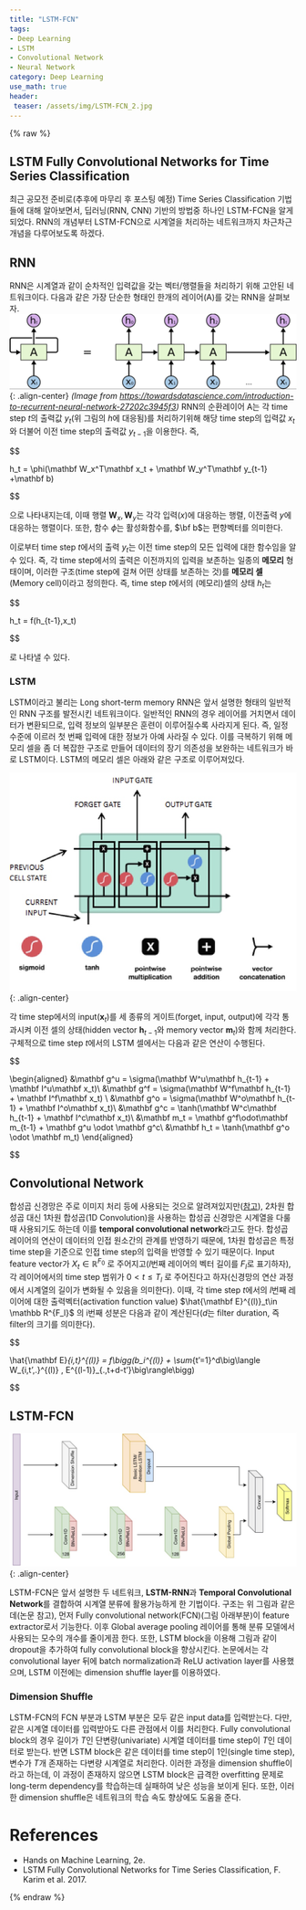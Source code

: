 ```yaml
---
title: "LSTM-FCN"
tags:
- Deep Learning
- LSTM
- Convolutional Network
- Neural Network
category: Deep Learning
use_math: true
header: 
 teaser: /assets/img/LSTM-FCN_2.jpg
---
```

{% raw %}
## LSTM Fully Convolutional Networks for Time Series Classification

최근 공모전 준비로(추후에 마무리 후 포스팅 예정) Time Series Classification 기법들에 대해 알아보면서, 딥러닝(RNN, CNN) 기반의 방법중 하나인 LSTM-FCN을 알게 되었다. RNN의 개념부터 LSTM-FCN으로 시계열을 처리하는 네트워크까지 차근차근 개념을 다루어보도록 하겠다.

## RNN
RNN은 시계열과 같이 순차적인 입력값을 갖는 벡터/행렬들을 처리하기 위해 고안된 네트워크이다. 다음과 같은 가장 단순한 형태인 한개의 레이어(A)를 갖는 RNN을 살펴보자. 
![](/assets/img/LSTM-FCN_0.jpg){: .align-center}
*(Image from https://towardsdatascience.com/introduction-to-recurrent-neural-network-27202c3945f3)*
RNN의 순환레이어 A는 각 time step $t$의 출력값 $y_t$(위 그림의 $h$에 대응됨)를 처리하기위해 해당 time step의 입력값 $x_t$와 더불어 이전 time step의 출력값 $y_{t-1}$을 이용한다. 즉,

$$

h_t = \phi(\mathbf W_x^T\mathbf x_t + \mathbf W_y^T\mathbf y_{t-1} +\mathbf b)

$$

으로 나타내지는데, 이때 행렬 $\mathbf W_x, \mathbf W_y$는 각각 입력($x$)에 대응하는 행렬, 이전출력 $y$에 대응하는 행렬이다. 또한, 함수 $\phi$는 활성화함수를, $\bf b$는 편향벡터를 의미한다.

이로부터 time step $t$에서의 출력 $y_t$는 이전 time step의 모든 입력에 대한 함수임을 알 수 있다. 즉, 각 time step에서의 출력은 이전까지의 입력을 보존하는 일종의 **메모리** 형태이며, 이러한 구조(time step에 걸쳐 어떤 상태를 보존하는 것)를 **메모리 셀**(Memory cell)이라고 정의한다. 즉, time step $t$에서의 (메모리)셀의 상태 $h_t$는

$$

h_t = f(h_{t-1},x_t)

$$

로 나타낼 수 있다. 

### LSTM
LSTM이라고 불리는 Long short-term memory RNN은 앞서 설명한 형태의 일반적인 RNN 구조를 발전시킨 네트워크이다. 일반적인 RNN의 경우 레이어를 거치면서 데이터가 변환되므로, 입력 정보의 일부분은 훈련이 이루어질수록 사라지게 된다. 즉, 일정 수준에 이르러 첫 번째 입력에 대한 정보가 아예 사라질 수 있다. 이를 극복하기 위해 메모리 셀을 좀 더 복잡한 구조로 만들어 데이터의 장기 의존성을 보완하는 네트워크가 바로 LSTM이다. LSTM의 메모리 셀은 아래와 같은 구조로 이루어져있다.

![](/assets/img/LSTM-FCN_1.jpg){: .align-center}

각 time step에서의 input($\mathbf x_t$)를 세 종류의 게이트(forget, input, output)에 각각 통과시켜 이전 셀의 상태(hidden vector $\mathbf h_{t-1}$와 memory vector $\mathbf m_t$)와 함께 처리한다. 구체적으로 time step $t$에서의 LSTM 셀에서는 다음과 같은 연산이 수행된다.

$$

\begin{aligned}
&\mathbf g^u = \sigma(\mathbf W^u\mathbf h_{t-1} + \mathbf I^u\mathbf x_t)\\
&\mathbf g^f = \sigma(\mathbf W^f\mathbf h_{t-1} + \mathbf I^f\mathbf x_t) \\
&\mathbf g^o = \sigma(\mathbf W^o\mathbf h_{t-1} + \mathbf I^o\mathbf x_t)\\
&\mathbf g^c = \tanh(\mathbf W^c\mathbf h_{t-1} + \mathbf I^c\mathbf x_t)\\
&\mathbf m_t = \mathbf g^f\odot\mathbf m_{t-1} + \mathbf g^u \odot \mathbf g^c\\
&\mathbf h_t = \tanh(\mathbf g^o \odot \mathbf m_t)
\end{aligned}

$$

## Convolutional Network
합성곱 신경망은 주로 이미지 처리 등에 사용되는 것으로 알려져있지만([참고](https://ddangchani.github.io/deep%20learning/CNN/)), 2차원 합성곱 대신 1차원 합성곱(1D Convolution)을 사용하는 합성곱 신경망은 시계열을 다룰때 사용되기도 하는데 이를 **temporal convolutional network**라고도 한다. 합성곱 레이어의 연산이 데이터의 인접 원소간의 관계를 반영하기 때문에, 1차원 합성곱은 특정 time step을 기준으로 인접 time step의 입력을 반영할 수 있기 때문이다.
Input feature vector가 $X_t\in \mathbb R^{F_0}$ 로 주어지고($l$번째 레이어의 벡터 길이를 $F_l$로 표기하자), 각 레이어에서의 time step 범위가 $0<t\leq T_l$ 로 주어진다고 하자(신경망의 연산 과정에서 시계열의 길이가 변화될 수 있음을 의미한다). 이때, 각 time step $t$에서의 $l$번째 레이어에 대한 출력벡터(activation function value) $\hat{\mathbf E}^{(l)}_t\in \mathbb R^{F_l}$ 의 i번째 성분은 다음과 같이 계산된다($d$는 filter duration, 즉 filter의 크기를 의미한다).

$$

\hat{\mathbf E}_{i,t}^{(l)} = f\bigg(b_i^{(l)} + \sum_{t’=1}^d\big\langle W_{i,t’,.}^{(l)} , E^{(l-1)}_{.,t+d-t’}\big\rangle\bigg)

$$

## LSTM-FCN

![](/assets/img/LSTM-FCN_2.jpg){: .align-center}

LSTM-FCN은 앞서 설명한 두 네트워크, **LSTM-RNN**과 **Temporal Convolutional Network**를 결합하여 시계열 분류에 활용가능하게 한 기법이다. 구조는 위 그림과 같은데(논문 참고), 먼저 Fully convolutional network(FCN)(그림 아래부분)이 feature extractor로서 기능한다. 이후 Global average pooling 레이어를 통해 분류 모델에서 사용되는 모수의 개수를 줄이게끔 한다. 또한, LSTM block을 이용해 그림과 같이 dropout을 추가하여 fully convolutional block을 향상시킨다.
논문에서는 각 convolutional layer 뒤에 batch normalization과 ReLU activation layer를 사용했으며, LSTM 이전에는 dimension shuffle layer를 이용하였다.

### Dimension Shuffle
LSTM-FCN의 FCN 부분과 LSTM 부분은 모두 같은 input data를 입력받는다. 다만, 같은 시계열 데이터를 입력받아도 다른 관점에서 이를 처리한다. Fully convolutional block의 경우 길이가 $T$인 단변량(univariate) 시계열 데이터를 time step이 $T$인 데이터로 받는다. 반면 LSTM block은 같은 데이터를 time step이 1인(single time step), 변수가 $T$개 존재하는 다변량 시계열로 처리한다. 이러한 과정을 dimension shuffle이라고 하는데, 이 과정이 존재하지 않으면 LSTM block은 급격한 overfitting 문제로 long-term dependency를 학습하는데 실패하여 낮은 성능을 보이게 된다. 또한, 이러한 dimension shuffle은 네트워크의 학습 속도 향상에도 도움을 준다.





# References
- Hands on Machine Learning, 2e.
- LSTM Fully Convolutional Networks for Time Series Classification, F. Karim et al. 2017.

{% endraw %}